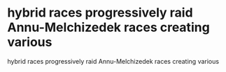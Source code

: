 # hybrid races progressively raid Annu-Melchizedek races creating various

hybrid races progressively raid Annu-Melchizedek races creating various